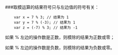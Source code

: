 ###取模运算的结果符号只与左边值的符号有关：

		var x = 7 % 3; // 结果为 1
		var y = 7 % (-3); // 结果为 1
		var z = (-7) % 3; // 结果为 -1


 如果 % 左边的操作数是正数，则模除的结果为正数或零；

 如果 % 左边的操作数是负数，则模除的结果为负数或零。